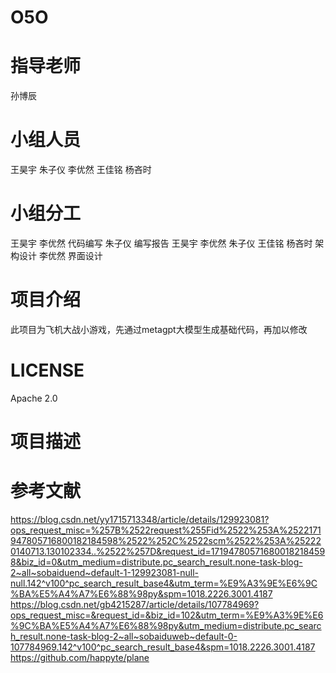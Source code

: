 # O5O
指导老师
========
孙博辰

小组人员
=======
王昊宇 朱子仪 李优然 王佳铭 杨吝时

小组分工
========
王昊宇 李优然 代码编写
朱子仪 编写报告
王昊宇 李优然 朱子仪 王佳铭 杨吝时 架构设计
李优然 界面设计

项目介绍
====
此项目为飞机大战小游戏，先通过metagpt大模型生成基础代码，再加以修改

LICENSE
==
Apache 2.0

项目描述
====


参考文献
===
https://blog.csdn.net/yy1715713348/article/details/129923081?ops_request_misc=%257B%2522request%255Fid%2522%253A%2522171947805716800182184598%2522%252C%2522scm%2522%253A%252220140713.130102334..%2522%257D&request_id=171947805716800182184598&biz_id=0&utm_medium=distribute.pc_search_result.none-task-blog-2~all~sobaiduend~default-1-129923081-null-null.142^v100^pc_search_result_base4&utm_term=%E9%A3%9E%E6%9C%BA%E5%A4%A7%E6%88%98py&spm=1018.2226.3001.4187
https://blog.csdn.net/gb4215287/article/details/107784969?ops_request_misc=&request_id=&biz_id=102&utm_term=%E9%A3%9E%E6%9C%BA%E5%A4%A7%E6%88%98py&utm_medium=distribute.pc_search_result.none-task-blog-2~all~sobaiduweb~default-0-107784969.142^v100^pc_search_result_base4&spm=1018.2226.3001.4187
https://github.com/happyte/plane
